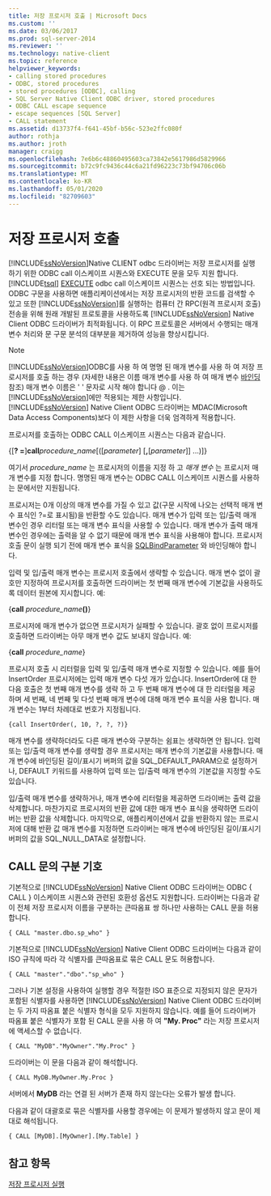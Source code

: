 ```yaml
---
title: 저장 프로시저 호출 | Microsoft Docs
ms.custom: ''
ms.date: 03/06/2017
ms.prod: sql-server-2014
ms.reviewer: ''
ms.technology: native-client
ms.topic: reference
helpviewer_keywords:
- calling stored procedures
- ODBC, stored procedures
- stored procedures [ODBC], calling
- SQL Server Native Client ODBC driver, stored procedures
- ODBC CALL escape sequence
- escape sequences [SQL Server]
- CALL statement
ms.assetid: d13737f4-f641-45bf-b56c-523e2ffc080f
author: rothja
ms.author: jroth
manager: craigg
ms.openlocfilehash: 7e6b6c48860495603ca73842e5617986d5829966
ms.sourcegitcommit: b72c9fc9436c44c6a21fd96223c73bf94706c06b
ms.translationtype: MT
ms.contentlocale: ko-KR
ms.lasthandoff: 05/01/2020
ms.locfileid: "82709603"
---
```

# <a name="calling-a-stored-procedure"></a>저장 프로시저 호출
  [!INCLUDE[ssNoVersion](../../includes/ssnoversion-md.md)]Native CLIENT odbc 드라이버는 저장 프로시저를 실행 하기 위한 ODBC call 이스케이프 시퀀스와 EXECUTE 문을 모두 지원 합니다. [!INCLUDE[tsql](../../includes/tsql-md.md)] [EXECUTE](/sql/t-sql/language-elements/execute-transact-sql) odbc call 이스케이프 시퀀스는 선호 되는 방법입니다. ODBC 구문을 사용하면 애플리케이션에서는 저장 프로시저의 반환 코드를 검색할 수 있고 또한 [!INCLUDE[ssNoVersion](../../includes/ssnoversion-md.md)]를 실행하는 컴퓨터 간 RPC(원격 프로시저 호출) 전송을 위해 원래 개발된 프로토콜을 사용하도록 [!INCLUDE[ssNoVersion](../../includes/ssnoversion-md.md)] Native Client ODBC 드라이버가 최적화됩니다. 이 RPC 프로토콜은 서버에서 수행되는 매개 변수 처리와 문 구문 분석의 대부분을 제거하여 성능을 향상시킵니다.  
  
> [!NOTE]  
>  [!INCLUDE[ssNoVersion](../../includes/ssnoversion-md.md)]ODBC를 사용 하 여 명명 된 매개 변수를 사용 하 여 저장 프로시저를 호출 하는 경우 (자세한 내용은 이름 매개 변수를 사용 하 여 매개 변수 [바인딩](https://go.microsoft.com/fwlink/?LinkID=209721)참조) 매개 변수 이름은 ' ' 문자로 시작 해야 합니다 \@ . 이는 [!INCLUDE[ssNoVersion](../../includes/ssnoversion-md.md)]에만 적용되는 제한 사항입니다. [!INCLUDE[ssNoVersion](../../includes/ssnoversion-md.md)] Native Client ODBC 드라이버는 MDAC(Microsoft Data Access Components)보다 이 제한 사항을 더욱 엄격하게 적용합니다.  
  
 프로시저를 호출하는 ODBC CALL 이스케이프 시퀀스는 다음과 같습니다.  
  
 {[**? =**]**call**_procedure_name_[([*parameter*] [**,**[*parameter*]] ...)]}  
  
 여기서 *procedure_name* 는 프로시저의 이름을 지정 하 고 *매개 변수* 는 프로시저 매개 변수를 지정 합니다. 명명된 매개 변수는 ODBC CALL 이스케이프 시퀀스를 사용하는 문에서만 지원됩니다.  
  
 프로시저는 0개 이상의 매개 변수를 가질 수 있고 값(구문 시작에 나오는 선택적 매개 변수 표식인 ?=로 표시됨)을 반환할 수도 있습니다. 매개 변수가 입력 또는 입/출력 매개 변수인 경우 리터럴 또는 매개 변수 표식을 사용할 수 있습니다. 매개 변수가 출력 매개 변수인 경우에는 출력을 알 수 없기 때문에 매개 변수 표식을 사용해야 합니다. 프로시저 호출 문이 실행 되기 전에 매개 변수 표식을 [SQLBindParameter](../../relational-databases/native-client-odbc-api/sqlbindparameter.md) 와 바인딩해야 합니다.  
  
 입력 및 입/출력 매개 변수는 프로시저 호출에서 생략할 수 있습니다. 매개 변수 없이 괄호만 지정하여 프로시저를 호출하면 드라이버는 첫 번째 매개 변수에 기본값을 사용하도록 데이터 원본에 지시합니다. 예:  
  
 {**call** _procedure_name_**()**}  
  
 프로시저에 매개 변수가 없으면 프로시저가 실패할 수 있습니다. 괄호 없이 프로시저를 호출하면 드라이버는 아무 매개 변수 값도 보내지 않습니다. 예:  
  
 {**call** _procedure_name_}  
  
 프로시저 호출 시 리터럴을 입력 및 입/출력 매개 변수로 지정할 수 있습니다. 예를 들어 InsertOrder 프로시저에는 입력 매개 변수 다섯 개가 있습니다. InsertOrder에 대 한 다음 호출은 첫 번째 매개 변수를 생략 하 고 두 번째 매개 변수에 대 한 리터럴을 제공 하며 세 번째, 네 번째 및 다섯 번째 매개 변수에 대해 매개 변수 표식을 사용 합니다. 매개 변수는 1부터 차례대로 번호가 지정됩니다.  
  
```  
{call InsertOrder(, 10, ?, ?, ?)}  
```  
  
 매개 변수를 생략하더라도 다른 매개 변수와 구분하는 쉼표는 생략하면 안 됩니다. 입력 또는 입/출력 매개 변수를 생략할 경우 프로시저는 매개 변수의 기본값을 사용합니다. 매개 변수에 바인딩된 길이/표시기 버퍼의 값을 SQL_DEFAULT_PARAM으로 설정하거나, DEFAULT 키워드를 사용하여 입력 또는 입/출력 매개 변수의 기본값을 지정할 수도 있습니다.  
  
 입/출력 매개 변수를 생략하거나, 매개 변수에 리터럴을 제공하면 드라이버는 출력 값을 삭제합니다. 마찬가지로 프로시저의 반환 값에 대한 매개 변수 표식을 생략하면 드라이버는 반환 값을 삭제합니다. 마지막으로, 애플리케이션에서 값을 반환하지 않는 프로시저에 대해 반환 값 매개 변수를 지정하면 드라이버는 매개 변수에 바인딩된 길이/표시기 버퍼의 값을 SQL_NULL_DATA로 설정합니다.  
  
## <a name="delimiters-in-call-statements"></a>CALL 문의 구분 기호  
 기본적으로 [!INCLUDE[ssNoVersion](../../includes/ssnoversion-md.md)] Native Client ODBC 드라이버는 ODBC { CALL } 이스케이프 시퀀스와 관련된 호환성 옵션도 지원합니다. 드라이버는 다음과 같이 전체 저장 프로시저 이름을 구분하는 큰따옴표 쌍 하나만 사용하는 CALL 문을 허용합니다.  
  
```  
{ CALL "master.dbo.sp_who" }  
```  
  
 기본적으로 [!INCLUDE[ssNoVersion](../../includes/ssnoversion-md.md)] Native Client ODBC 드라이버는 다음과 같이 ISO 규칙에 따라 각 식별자를 큰따옴표로 묶은 CALL 문도 허용합니다.  
  
```  
{ CALL "master"."dbo"."sp_who" }  
```  
  
 그러나 기본 설정을 사용하여 실행할 경우 적절한 ISO 표준으로 지정되지 않은 문자가 포함된 식별자를 사용하면 [!INCLUDE[ssNoVersion](../../includes/ssnoversion-md.md)] Native Client ODBC 드라이버는 두 가지 따옴표 붙은 식별자 형식을 모두 지원하지 않습니다. 예를 들어 드라이버가 따옴표 붙은 식별자가 포함 된 CALL 문을 사용 하 여 **"My. Proc"** 라는 저장 프로시저에 액세스할 수 없습니다.  
  
```  
{ CALL "MyDB"."MyOwner"."My.Proc" }  
```  
  
 드라이버는 이 문을 다음과 같이 해석합니다.  
  
```  
{ CALL MyDB.MyOwner.My.Proc }  
```  
  
 서버에서 **MyDB** 라는 연결 된 서버가 존재 하지 않는다는 오류가 발생 합니다.  
  
 다음과 같이 대괄호로 묶은 식별자를 사용할 경우에는 이 문제가 발생하지 않고 문이 제대로 해석됩니다.  
  
```  
{ CALL [MyDB].[MyOwner].[My.Table] }  
```  
  
## <a name="see-also"></a>참고 항목  
 [저장 프로시저 실행](../../relational-databases/native-client-odbc-stored-procedures/running-stored-procedures.md)  
  
  
